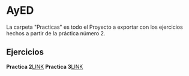 # AyED

La carpeta "Practicas" es todo el Proyecto a exportar con los ejercicios hechos a partir de la práctica número 2.

## Ejercicios
**Practica 2**[LINK](https://github.com/agusrnfr/AyED/tree/main/Practicas/src/tp02)
**Practica 3**[LINK](https://github.com/agusrnfr/AyED/tree/main/Practicas/src/tp03)
